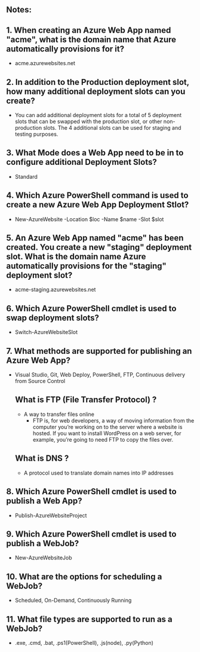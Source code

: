 <!--1.1 Deploy Web Apps-->

## Notes:


<!-- Test questions -->

## 1. When creating an Azure Web App named "acme", what is the domain name that Azure automatically provisions for it?

- acme.azurewebsites.net

## 2. In addition to the Production deployment slot, how many additional deployment slots can you create?

- You can add additional deployment slots for a total of 5 deployment slots that can be swapped with the production slot, or other non-production slots. The 4 additional slots can be used for staging and testing purposes.

## 3. What Mode does a Web App need to be in to configure additional Deployment Slots?

- Standard

## 4. Which Azure PowerShell command is used to create a new Azure Web App Deployment Stlot?

- New-AzureWebsite -Location $loc -Name $name -Slot $slot

## 5. An Azure Web App named "acme" has been created. You create a new "staging" deployment slot. What is the domain name Azure automatically provisions for the "staging" deployment slot?

- acme-staging.azurewebsites.net

## 6. Which Azure PowerShell cmdlet is used to swap deployment slots?

- Switch-AzureWebsiteSlot

## 7. What methods are supported for publishing an Azure Web App?

- Visual Studio, Git, Web Deploy, PowerShell, FTP, Continuous delivery from Source Control
  ## What is FTP (File Transfer Protocol) ?
  - A way to transfer files online
    - FTP is, for web developers, a way of moving information from the computer you’re working on to the server where a website is hosted. If you want to install WordPress on a web server, for example, you’re going to need FTP to copy the files over.
  ## What is DNS ?
  - A protocol used to translate domain names into IP addresses

## 8. Which Azure PowerShell cmdlet is used to publish a Web App?

- Publish-AzureWebsiteProject

## 9. Which Azure PowerShell cmdlet is used to publish a WebJob?

- New-AzureWebsiteJob

## 10. What are the options for scheduling a WebJob?

- Scheduled, On-Demand, Continuously Running

## 11. What file types are supported to run as a WebJob?

- .exe, .cmd, .bat, .ps1(PowerShell), .js(node), .py(Python)
